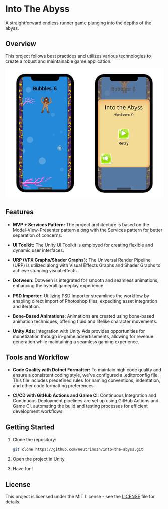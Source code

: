 # Into The Abyss

A straightforward endless runner game plunging into the depths of the abyss.

## Overview

This project follows best practices and utilizes various technologies to create a robust and maintainable game application. 

![](./imgs/gameplay_1.png)

## Features

- **MVP + Services Pattern:** The project architecture is based on the Model-View-Presenter pattern along with the Services pattern for better separation of concerns.

- **UI Toolkit:** The Unity UI Toolkit is employed for creating flexible and dynamic user interfaces.

- **URP (VFX Graphs/Shader Graphs):** The Universal Render Pipeline (URP) is utilized along with Visual Effects Graphs and Shader Graphs to achieve stunning visual effects.

- **Dotween**: Dotween is integrated for smooth and seamless animations, enhancing the overall gameplay experience.

- **PSD Importer**: Utilizing PSD Importer streamlines the workflow by enabling direct import of Photoshop files, expediting asset integration and iteration.

- **Bone-Based Animations**: Animations are created using bone-based animation techniques, offering fluid and lifelike character movements.

- **Unity Ads**: Integration with Unity Ads provides opportunities for monetization through in-game advertisements, allowing for revenue generation while maintaining a seamless gaming experience.

## Tools and Workflow

- **Code Quality with Dotnet Formatter:** To maintain high code quality and ensure a consistent coding style, we've configured a .editorconfig file. This file includes predefined rules for naming conventions, indentation, and other code formatting preferences. 

- **CI/CD with GitHub Actions and Game CI**: Continuous Integration and Continuous Deployment pipelines are set up using GitHub Actions and Game CI, automating the build and testing processes for efficient development workflows.

## Getting Started

1. Clone the repository:

   ```bash
   git clone https://github.com/neutrinozh/into-the-abyss.git
   ```
2. Open the project in Unity.
3. Have fun!

## License

This project is licensed under the MIT License - see the [LICENSE](../LICENSE) file for details.